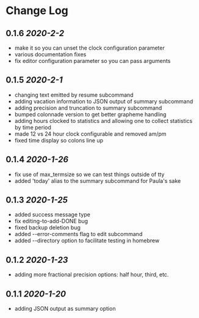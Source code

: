 # Change Log

## 0.1.6 *2020-2-2*
* make it so you can unset the clock configuration parameter
* various documentation fixes
* fix editor configuration parameter so you can pass arguments
## 0.1.5 *2020-2-1*
* changing text emitted by resume subcommand
* adding vacation information to JSON output of summary subcommand
* adding precision and truncation to summary subcommand
* bumped colonnade version to get better grapheme handling
* adding hours clocked to statistics and allowing one to collect statistics by time period
* made 12 vs 24 hour clock configurable and removed am/pm
* fixed time display so colons line up
## 0.1.4 *2020-1-26*
* fix use of max_termsize so we can test things outside of tty
* added 'today' alias to the summary subcommand for Paula's sake
## 0.1.3 *2020-1-25*
* added success message type
* fix editing-to-add-DONE bug
* fixed backup deletion bug
* added --error-comments flag to edit subcommand
* added --directory option to facilitate testing in homebrew
## 0.1.2 *2020-1-23*
* adding more fractional precision options: half hour, third, etc.
## 0.1.1 *2020-1-20*
* adding JSON output as summary option

